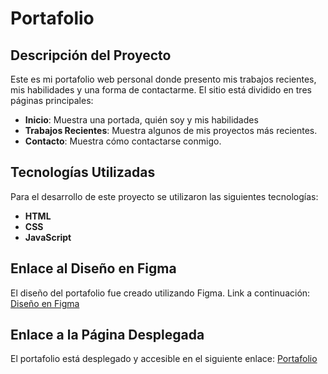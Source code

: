 # Portafolio

## Descripción del Proyecto

Este es mi portafolio web personal donde presento mis trabajos recientes, mis habilidades y una forma de contactarme. El sitio está dividido en tres páginas principales:
- **Inicio**: Muestra una portada, quién soy y mis habilidades
- **Trabajos Recientes**: Muestra algunos de mis proyectos más recientes.
- **Contacto**: Muestra cómo contactarse conmigo.



## Tecnologías Utilizadas

Para el desarrollo de este proyecto se utilizaron las siguientes tecnologías:
- **HTML**
- **CSS**
- **JavaScript**

## Enlace al Diseño en Figma

El diseño del portafolio fue creado utilizando Figma. Link a continuación:
[Diseño en Figma](https://www.figma.com/proto/V8mDKbSV4cBBzNoxXoxkUm/%F0%9F%8E%A8-Personal-Portfolio-Template-(Community)?node-id=203-55&t=TZYqIxqcLBDKslGh-1&scaling=min-zoom&content-scaling=fixed&page-id=0%3A1)

## Enlace a la Página Desplegada

El portafolio está desplegado y accesible en el siguiente enlace:
[ Portafolio](https://www.misitio.com)
